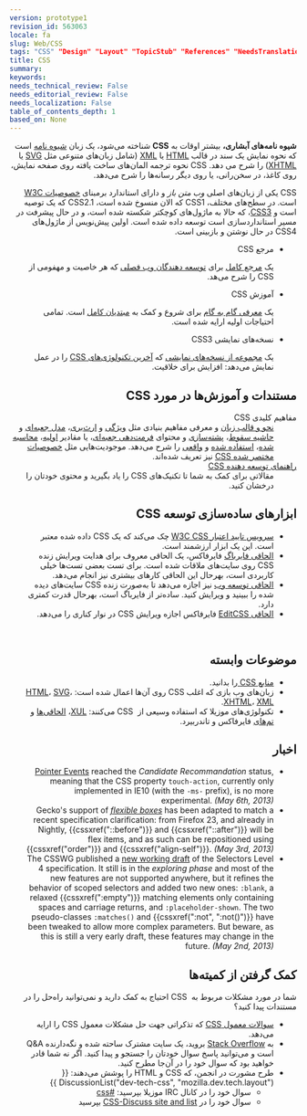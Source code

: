 ```yaml
---
version: prototype1
revision_id: 563063
locale: fa
slug: Web/CSS
tags: "CSS" "Design" "Layout" "TopicStub" "References" "NeedsTranslation"
title: CSS
summary: 
keywords: 
needs_technical_review: False
needs_editorial_review: False
needs_localization: False
table_of_contents_depth: 1
based_on: None
---
```

<p dir="rtl"><span class="seoSummary"><strong>شیوه نامه‌های آبشاری،</strong> بیشتر اوقات به <strong>CSS</strong> شناخته می‌شود، یک زبان <a href="/fa/docs/DOM/stylesheet">شیوه نامه</a> است که نحوه نمایش یک سند در قالب <a href="/fa/docs/HTML" title="The HyperText Mark-up Language">HTML</a></span> یا <a href="/fa/docs/XML" title="fa/docs/XML">XML</a> (شامل زبان‌های متنوعی مثل <a href="/fa/docs/SVG" title="fa/docs/SVG">SVG</a> یا <a href="/fa/docs/XHTML" title="en-US/docs/XHTML">XHTML</a>) را شرح می دهد<span class="seoSummary">. CSS نحوه ترجمه المان‌های ساخت یافته روی صفحه نمایش، روی کاغذ، در سخن‌رانی، یا روی دیگر رسانه‌ها را شرح می‌دهد.</span></p>
<p dir="rtl">CSS یکی از زبان‌های اصلی <em>وب متن باز</em> و دارای استاندارد برمبنای <a class="external" href="http://w3.org/Style/CSS/#specs">خصوصیات W3C</a> است. در سطح‌های مختلف، CSS1 که الان منسوخ شده است، CSS2.1 که یک توصیه است و <a href="/en-US/docs/CSS/CSS3" title="CSS3">CSS3</a>، که حالا به ماژول‌های کوچکتر شکسته شده است، و در حال پیشرفت در مسیر استانداردسازی است توسعه داده شده است. اولین پیش‌نویس از ماژول‌های CSS4 در حال نوشتن و بازبینی است.</p>
<ul class="card-grid" dir="rtl">
 <li><span>مرجع CSS</span>
  <p>یک <a href="/fa/docs/CSS/CSS_Reference" title="en-US/docs/CSS/CSS_Reference">مرجع کامل</a> برای <u>توسعه دهندگان وب فصلی</u> که هر خاصیت و مهفومی از CSS را شرح می‌هد.</p>
 </li>
 <li><span>آموزش CSS</span>
  <p>یک <a href="/fa/docs/CSS/Getting_Started" title="en-US/docs/CSS/Getting_Started">معرفی گام به گام</a> برای شروع و کمک به <u>مبتدیان کامل</u> است. تمامی احتیاجات اولیه ارایه شده است.</p>
 </li>
 <li><span>نسخه‌های نمایشی CSS3</span>
  <p>یک <a href="/en-US/demos/tag/tech:css3" title="https://developer.mozilla.org/en-US/demos/tag/tech:css3">مجموعه از نسخه‌های نمایشی</a> که <u>آخرین تکنولوژی‌های CSS</u> را در عمل نمایش می‌دهد: افزایش برای خلاقیت.</p>
 </li>
</ul>
<div class="row topicpage-table" dir="rtl">
 <div class="section">
  <h2 class="Documentation" id="Documentation" name="Documentation">مستندات و آموزش‌ها در مورد CSS</h2>
  <dl>
   <dt>
    مفاهیم کلیدی CSS</dt>
   <dd>
    <a href="/en-US/docs/CSS/Syntax" title="/en-US/docs/CSS/Syntax">نحو و قالب زبان</a> و معرفی مفاهیم بنیادی مثل <a href="/en-US/docs/CSS/Specificity" title="Specificity">ویژگی</a> و <a href="/en-US/docs/CSS/inheritance" title="inheritance">ارث‌بری</a>، <a href="/en-US/docs/CSS/box_model" title="Box model">مدل جعبه‌ای</a> و <a href="/en-US/docs/CSS/margin_collapsing" title="Margin collapsing">حاشیه سقوط</a>، <a href="/en-US/docs/CSS/Understanding_z-index/The_stacking_context" title="The stacking context">پشته‌سازی</a> و محتوای <a href="/en-US/docs/CSS/block_formatting_context" title="block formatting context">فرمت‌دهی جعبه‌ای</a>، یا مقادیر <a href="/en-US/docs/CSS/initial_value" title="initial value">اولیه</a>، <a href="/en-US/docs/CSS/computed_value" title="computed value">محاسبه شده</a>، <a href="/en-US/docs/CSS/used_value" title="used value">استفاده شده</a> و <a href="/en-US/docs/CSS/actual_value" title="actual value">واقعی</a> را شرح می‌دهد. موجودیت‌هایی مثل <a href="/en-US/docs/CSS/Shorthand_properties" title="CSS/Shorthand_properties">خصوصیات مختصر شده CSS</a> نیز تعریف شده‌اند.</dd>
   <dt>
    <a href="/en-US/docs/Web/Guide/CSS" title="/en-US/docs/Web/Guide/CSS">راهنمای توسعه دهنده CSS</a></dt>
   <dd>
    مقالاتی برای کمک به شما تا تکنیک‌های CSS را یاد بگیرید و محتوی خودتان را درخشان کنید.</dd>
  </dl>
  <h2 class="Tools" id="Tools" name="Tools">ابزارهای ساده‌سازی توسعه CSS</h2>
  <ul>
   <li><a class="external" href="http://jigsaw.w3.org/css-validator/">سرویس تایید اعتبار W3C CSS</a> چک می‌کند که یک CSS داده شده معتبر است. این یک ابزار ارزشمند است.</li>
   <li><a class="link-https" href="https://addons.mozilla.org/en-US/firefox/addon/1843">الحاقی فایرباگ</a><span class="external"> فایرفاکس، یک الحاقی معروف برای هدایت ویرایش زنده</span> CSS روی سایت‌های ملاقات شده است. برای تست بعضی تست‌ها خیلی کاربردی است، بهرحال این الحاقی کارهای بیشتری نیز انجام می‌دهد.</li>
   <li><a class="link-https" href="https://addons.mozilla.org/en-US/firefox/addon/60">الحاقی توسعه وب</a> نیز اجازه می‌دهد تا به‌صورت زنده CSS سایت‌های دیده شده را ببینید و ویرایش کنید. ساده‌تر از فایرباگ است، بهرحال قدرت کمتری دارد.</li>
   <li><a class="external link-https" href="https://addons.mozilla.org/en-US/firefox/addon/179">الحاقی EditCSS</a> فایرفاکس اجازه ویرایش CSS در نوار کناری را می‌دهد.</li>
  </ul>
  <p>&nbsp;</p>
  <h2 class="Related_Topics" id="Related_Topics" name="Related_Topics">موضوعات وابسته</h2>
  <ul>
   <li><a href="/en-US/learn/css" title="https://developer.mozilla.org/en-US/learn/css">منابع CSS </a>را بدانید.</li>
   <li>زبان‌های وب بازی که اغلب CSS روی آن‌ها اعمال شده است: <a href="/en-US/docs/HTML" title="en-US/docs/HTML">HTML</a>، <a href="/en-US/docs/SVG" title="SVG">SVG</a>، <a href="/en-US/docs/XHTML" title="en-US/docs/XHTML">XHTML</a>، <a href="/en-US/docs/XML" title="en-US/docs/XML">XML</a>.</li>
   <li>تکنولوژی‌های موزیلا که استفاده وسیعی از&nbsp; CSS می‌کنند: <a href="/en-US/docs/XUL" title="en-US/docs/XUL">XUL</a>، <a href="/en-US/docs/Extensions" title="en-US/docs/Extensions">الحاقی‌ها</a> و <a href="/en-US/docs/Themes" title="en-US/docs/Themes">تم‌ها‌ی</a> فایرفاکس و تاندربیرد.</li>
  </ul>
 </div>
 <div class="section">
  <h2 class="Related_Topics" id="News" name="News">اخبار</h2>
  <ul>
   <li><a href="http://www.w3.org/TR/pointerevents/" title="http://www.w3.org/TR/pointerevents/">Pointer Events</a> reached the <em>Candidate Recommandation</em> status, meaning that the CSS property <code>touch-action</code>, currently only implemented in IE10 (with the <code>-ms-</code> prefix), is no more experimental. <em>(May 6th, 2013)</em></li>
   <li>Gecko's support of <a href="/en-US/docs/CSS/Tutorials/Using_CSS_flexible_boxes" title="/en-US/docs/CSS/Tutorials/Using_CSS_flexible_boxes"><em>flexible boxes</em></a> has been adapted to match a recent specification clarification: from Firefox 23, and already in Nightly, {{cssxref("::before")}} and {{cssxref("::after")}} will be flex items, and as such can be repositioned using {{cssxref("order")}} and {{cssxref("align-self")}}. <em>(May 3rd, 2013)</em></li>
   <li>The CSSWG published a <a href="http://www.w3.org/TR/2013/WD-selectors4-20130502/">new working draft</a> of the Selectors Level 4 specification. It still is in the <em>exploring phase</em> and most of the new features are not supported anywhere, but it refines the behavior of scoped selectors and added two new ones: <code>:blank</code>, a relaxed {{cssxref(":empty")}} matching elements only containing spaces and carriage returns, and <code>:placeholder-shown</code>. The two pseudo-classes <code>:matches()</code> and {{cssxref(":not", ":not()")}} have been tweaked to allow more complex parameters. But beware, as this is still a very early draft, these features may change in the future. <em>(May 2nd, 2013)</em></li>
  </ul>
  <h2 class="Community" id="Community" name="Community">کمک گرفتن از کمیته‌ها</h2>
  <p>شما در مورد مشکلات مربوط به&nbsp; CSS احتیاج به کمک دارید و نمی‌توانید راه‌حل را در مستندات پیدا کنید؟</p>
  <ul>
   <li><a href="/en-US/docs/CSS/Common_CSS_Questions" title="en-US/docs/CSS/Common_CSS_Questions">سوالات معمول CSS</a> که تذکراتی جهت حل مشکلات معمول CSS را ارایه می‌دهد.</li>
   <li>به <a href="http://stackoverflow.com/questions/tagged/css" title="http://stackoverflow.com/questions/tagged/css">Stack Overflow</a> بروید، یک سایت مشترک ساحته شده و نگه‌دارنده Q&amp;A است و می‌توانید پاسخ سوال خودتان را جستجو و پیدا کنید. اگر نه شما قادر خواهید بود که سوال خود را در آن‌جا مطرح کنید.</li>
   <li>طرح مشورت در انجمن‌، که CSS و HTML را پوشش می‌دهند: {{ DiscussionList("dev-tech-css", "mozilla.dev.tech.layout") }}
    <ul>
     <li>سوال خود را در کانال IRC موزیلا بپرسید: <a class="link-irc" href="irc://irc.mozilla.org/css">#css</a></li>
     <li>سوال خود را در <a class="external" href="http://www.css-discuss.org/">CSS-Discuss site and list</a> بپرسید</li>
    </ul>
   </li>
  </ul>
 </div>
</div>
<p dir="rtl">&nbsp;</p>


